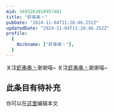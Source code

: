 ```yaml
---
mid: 3493263010957481
title: "虾串串丶"
pubDate: "2024-11-04T11:26:46.252Z"
updatedDate: "2024-11-04T11:26:46.252Z"
profile:
  {
    Nickname: ["虾串串丶"],
  }
---
```


关注[虾串串丶](https://space.bilibili.com/3493263010957481)谢谢喵~ 关注[虾串串丶](https://space.bilibili.com/3493263010957481)谢谢喵~

## 此条目有待补充
你可以在[这里](https://github.com/Yuhanawa/VTuber.ICU-Content/edit/master/v/虾串串丶/index.md)编辑本文
